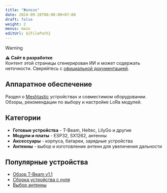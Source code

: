 ```yaml
---
title: "Железо"
date: 2024-09-26T00:00:00+07:00
draft: false
weight: 2
menus: main
editUrl: ${FilePath}
---
```

> [!WARNING]
> **⚠️ Сайт в разработке**  
> Контент этой страницы сгенерирован ИИ и может содержать неточности. Сверяйтесь с [официальной документацией](https://meshtastic.org/docs/).

## Аппаратное обеспечение

Раздел о [Meshtastic](https://meshtastic.org/) устройствах и совместимом оборудовании. Обзоры, рекомендации по выбору и настройке LoRa модулей.

## Категории

- **Готовые устройства** - T-Beam, Heltec, LilyGo и другие
- **Модули и платы** - ESP32, SX1262, антенны
- **Аксессуары** - корпуса, батареи, зарядные устройства
- **Антенны** - выбор и изготовление антенн для увеличения дальности

## Популярные устройства

- [Обзор T-Beam v1.1](/hardware/tbeam/)
- [Сборка устройства с нуля](/hardware/sborka/)
- [Выбор антенны](/hardware/antenna/)
